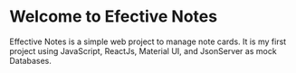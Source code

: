 # Welcome to Efective Notes

Effective Notes is a simple web project to manage note cards. It is my first project using JavaScript, ReactJs, Material UI, and JsonServer as mock Databases. 


